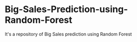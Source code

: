 # Big-Sales-Prediction-using-Random-Forest
It's a repository of Big Sales prediction using Random Forest
